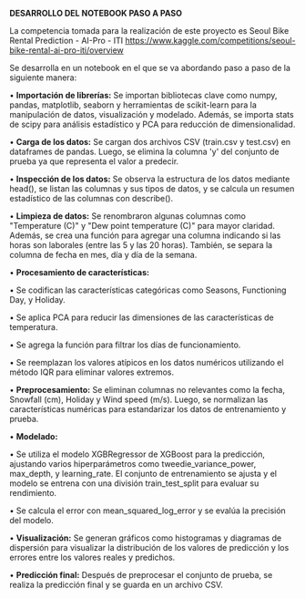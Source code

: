 **DESARROLLO DEL NOTEBOOK PASO A PASO**

La competencia tomada para la realización de este proyecto es Seoul Bike Rental Prediction - AI-Pro - ITI https://www.kaggle.com/competitions/seoul-bike-rental-ai-pro-iti/overview

Se desarrolla en un notebook en el que se va abordando paso a paso de la siguiente manera:

• **Importación de librerías:** Se importan bibliotecas clave como numpy, pandas, matplotlib, seaborn y herramientas de scikit-learn para la manipulación de datos, visualización y modelado. Además, se importa stats de scipy para análisis estadístico y PCA para reducción de dimensionalidad.

• **Carga de los datos:** Se cargan dos archivos CSV (train.csv y test.csv) en dataframes de pandas. Luego, se elimina la columna 'y' del conjunto de prueba ya que representa el valor a predecir.

• **Inspección de los datos:** Se observa la estructura de los datos mediante head(), se listan las columnas y sus tipos de datos, y se calcula un resumen estadístico de las columnas con describe().

• **Limpieza de datos:** Se renombraron algunas columnas como "Temperature (C)" y "Dew point temperature (C)" para mayor claridad. Además, se crea una función para agregar una columna indicando si las horas son laborales (entre las 5 y las 20 horas). También, se separa la columna de fecha en mes, día y día de la semana.


• **Procesamiento de características:**

 • Se codifican las características categóricas como Seasons, Functioning Day, y Holiday.
    
 •	Se aplica PCA para reducir las dimensiones de las características de temperatura.
    
 •	Se agrega la función para filtrar los días de funcionamiento.
    
 •	Se reemplazan los valores atípicos en los datos numéricos utilizando el método IQR para eliminar valores extremos.

    
    
• **Preprocesamiento:** Se eliminan columnas no relevantes como la fecha, Snowfall (cm), Holiday y Wind speed (m/s). Luego, se normalizan las características numéricas para estandarizar los datos de entrenamiento y prueba.


• **Modelado:**

 •	Se utiliza el modelo XGBRegressor de XGBoost para la predicción, ajustando varios hiperparámetros como tweedie_variance_power, max_depth, y learning_rate. El conjunto de entrenamiento se ajusta y el modelo se entrena con una división train_test_split para evaluar su rendimiento.
    
 •	Se calcula el error con mean_squared_log_error y se evalúa la precisión del modelo.

    
• **Visualización:** Se generan gráficos como histogramas y diagramas de dispersión para visualizar la distribución de los valores de predicción y los errores entre los valores reales y predichos.

• **Predicción final:** Después de preprocesar el conjunto de prueba, se realiza la predicción final y se guarda en un archivo CSV.

